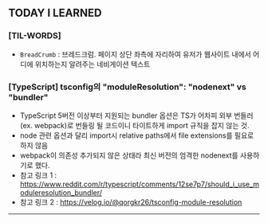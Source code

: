 ## TODAY I LEARNED

### [TIL-WORDS]

- `BreadCrumb` : 브레드크럼. 페이지 상단 좌측에 자리하여 유저가 웹사이트 내에서 어디에 위치하는지 알려주는 네비게이션 텍스트

### [TypeScript] tsconfig의 "moduleResolution": "nodenext" vs "bundler"

- TypeScript 5버전 이상부터 지원되는 bundler 옵션은 TS가 어차피 외부 번들러(ex. webpack)로 번들링 될 코드이니 타이트하게 import 규칙을 잡지 않는 것.
- node 관련 옵션과 달리 import시 relative paths에서 file extensions를 필요로 하지 않음
- webpack이 의존성 추가되지 않은 상태라 최신 버전의 엄격한 nodenext를 사용하기로 했다.
- 참고 링크 1 : https://www.reddit.com/r/typescript/comments/12se7p7/should_i_use_moduleresolution_bundler/
- 참고 링크 2 : https://velog.io/@qorgkr26/tsconfig-module-resolution

---
